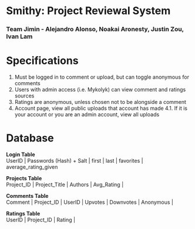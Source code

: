 # Smithy: Project Reviewal System
### Team Jimin - Alejandro Alonso, Noakai Aronesty, Justin Zou, Ivan Lam

# Specifications
1. Must be logged in to comment or upload, but can toggle anonymous for comments
2. Users with admin access (i.e. Mykolyk) can view comment and ratings sources
3. Ratings are anonymous, unless chosen not to be alongside a comment
4. Account page, view all public uploads that account has made
4.1. If it is your account or you are an admin account, view all uploads

# Database
__Login Table__  
UserID | Passwords (Hash) + Salt | first | last | favorites | average_rating_given

__Projects Table__  
Project_ID | Project_Title | Authors | Avg_Rating | 

__Comments Table__  
Comment | Project_ID | UserID | Upvotes | Downvotes | Anonymous | 

__Ratings Table__  
UserID | Project_ID | Rating |
